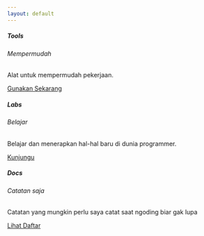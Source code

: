 ```yaml
---
layout: default
---
```


<div class="row">
  <div class="col-md-4 mb-4">
    <div class="card">
      <div class="card-body">
        <h5 class="card-title fs-6">Tools</h5>
        <h6 class="card-subtitle mb-2 text-muted">Mempermudah</h6>
        <p class="card-text">Alat untuk mempermudah pekerjaan.</p>
        <a href="/tools" class="card-link">Gunakan Sekarang</a>
      </div>
    </div>
  </div>
  <div class="col-md-4 mb-4">
    <div class="card">
      <div class="card-body">
        <h5 class="card-title fs-6">Labs</h5>
        <h6 class="card-subtitle mb-2 text-muted">Belajar</h6>
        <p class="card-text">Belajar dan menerapkan hal-hal baru di dunia programmer.</p>
        <a href="/labs" class="card-link">Kunjungu</a>
      </div>
    </div>
  </div>
  <div class="col-md-4 mb-4">
    <div class="card">
      <div class="card-body">
        <h5 class="card-title fs-6">Docs</h5>
        <h6 class="card-subtitle mb-2 text-muted">Catatan saja</h6>
        <p class="card-text">Catatan yang mungkin perlu saya catat saat ngoding biar gak lupa</p>
        <a href="/link" class="card-link">Lihat Daftar</a>
      </div>
    </div>
  </div>
</div>